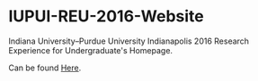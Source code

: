 # IUPUI-REU-2016-Website
Indiana University–Purdue University Indianapolis 2016 Research Experience for Undergraduate's Homepage.

Can be found [Here](http://www.engr.iupui.edu/departments/cigt/reu/workshop/index.htm).
